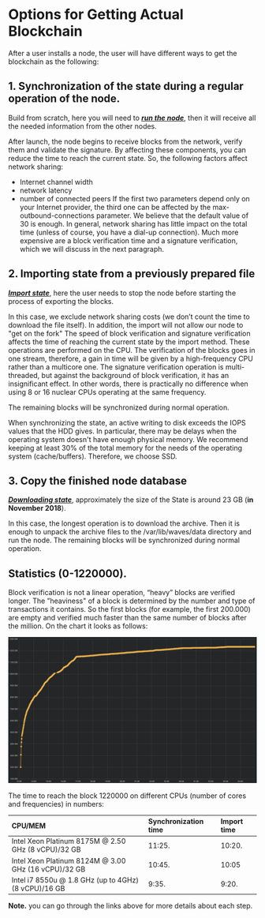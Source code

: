 # Options for Getting Actual Blockchain

After a user installs a node, the user will have different ways to get the blockchain as the following:

## 1. Synchronization of the state during a regular operation of the node.

Build from scratch, here you will need to [_**run the node**_](/waves-full-node/how-to-install-a-node/how-to-install-a-node.md), then it will receive all the needed information from the other nodes.

After launch, the node begins to receive blocks from the network, verify them and validate the signature.  By affecting these components, you can reduce the time to reach the current state.  So, the following factors affect network sharing:
 - Internet channel width
 - network latency
 - number of connected peers
If the first two parameters depend only on your Internet provider, the third one can be affected by the max-outbound-connections parameter.  We believe that the default value of 30 is enough.  In general, network sharing has little impact on the total time (unless of course, you have a dial-up connection).  Much more expensive are a block verification time and a signature verification, which we will discuss in the next paragraph.

## 2. Importing state from a previously prepared file
[_**Import state**_](/waves-full-node/options-for-getting-actual-blockchain/export-and-import-from-the-blockchain.md), here the user needs to stop the node before starting the process of exporting the blocks.

In this case, we exclude network sharing costs (we don’t count the time to download the file itself). In addition, the import will not allow our node to "get on the fork"
The speed of block verification and signature verification affects the time of reaching the current state by the import method. These operations are performed on the CPU. The verification of the blocks goes in one stream, therefore, a gain in time will be given by a high-frequency CPU rather than a multicore one. The signature verification operation is multi-threaded, but against the background of block verification, it has an insignificant effect.
In other words, there is practically no difference when using 8 or 16 nuclear CPUs operating at the same frequency.

The remaining blocks will be synchronized during normal operation.

When synchronizing the state, an active writing to disk exceeds the IOPS values that the HDD gives. In particular, there may be delays when the operating system doesn't have enough physical memory. We recommend keeping at least 30% of the total memory for the needs of the operating system (cache/buffers). 
Therefore, we choose SSD.

## 3. Copy the finished node database

[_**Downloading state**_](/waves-full-node/options-for-getting-actual-blockchain/state-downloading-and-applying.md), approximately the size of the State is around 23 GB \(**in November 2018**\).

In this case, the longest operation is to download the archive. Then it is enough to unpack the archive files to the /var/lib/waves/data directory and run the node.  The remaining blocks will be synchronized during normal operation.

## Statistics (0-1220000).
Block verification is not a linear operation, “heavy” blocks are verified longer. The ”heaviness" of a block is determined by the number and type of transactions it contains.  So the first blocks (for example, the first 200.000) are empty and verified much faster than the same number of blocks after the million.  On the chart it looks as follows:

![](/_assets/statistics_blocks_receiving.png)

The time to reach the block 1220000 on different CPUs (number of cores and frequencies) in numbers:

| CPU/MEM | Synchronization time | Import time| 
|:---|:---|:---|
| Intel Xeon Platinum 8175M @ 2.50 GHz (8 vCPU)/32 GB | 11:25. | 10:20. |
| Intel Xeon Platinum 8124M @ 3.00 GHz (16 vCPU)/32 GB | 10:45. | 10:05 |
| Intel i7 8550u @ 1.8 GHz (up to 4GHz) (8 vCPU)/16 GB | 9:35. | 9:20. |



**Note.** you can go through the links above for more details about each step.

